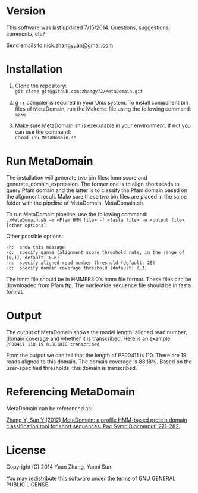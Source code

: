 ﻿# Version

This software was last updated 7/15/2014. Questions, suggestions, comments, etc? 
 
Send emails to nick.zhangyuan@gmail.com  

# Installation

1. Clone the repository:  
  `git clone git@github.com:zhangy72/MetaDomain.git`

2. g++ compiler is required in your Unix system. To install component bin files of MetaDomain, run the Makeme file using the following command:  
  `make`

3. Make sure MetaDomain.sh is executable in your environment. If not you can use the command:  
  `chmod 755 MetaDomain.sh`


# Run MetaDomain

The installation will generate two bin files: hmmscore and generate_domain_expression. The former one is to align short reads to query Pfam domain and the latter is to classify the Pfam domain based on the alignment result. Make sure these two bin files are placed in the same folder with the pipeline of MetaDomain, MetaDomain.sh.

To run MetaDomain pipeline, use the following command:  
`./MetaDomain.sh -m <Pfam HMM file> -f <fasta file> -o <output file> [other options]`

Other possible options:  
```
-h:  show this message
-g:  specify gamma (alignment score threshold rate, in the range of [0,1], default: 0.6)
-n:  specify aligned read number threshold (default: 20)
-c:  specify domain coverage threshold (default: 0.3)
```

The hmm file should be in HMMER3.0's hmm file format. These files can be downloaded from Pfam ftp. The nucleotide sequence file should be in fasta format.
 

# Output

The output of MetaDomain shows the model length, aligned read number, domain coverage and whether it is transcribed. Here is an example:  
`PF00411 110 19 0.881818 transcribed`

From the output we can tell that the length of PF00411 is 110. There are 19 reads aligned to this domain. The domain coverage is 88.18%. Based on the user-specified thresholds, this domain is transcribed.


# Referencing MetaDomain  

MetaDomain can be referenced as:   

<a href="http://psb.stanford.edu/psb-online/proceedings/psb12/zhang-y.pdf">Zhang Y, Sun Y (2012) MetaDomain: a profile HMM-based protein domain classification tool for short sequences. Pac Symp Biocomput: 271–282.</a>


# License

Copyright (C) 2014 Yuan Zhang, Yanni Sun. 

You may redistribute this software under the terms of GNU GENERAL PUBLIC LICENSE.

